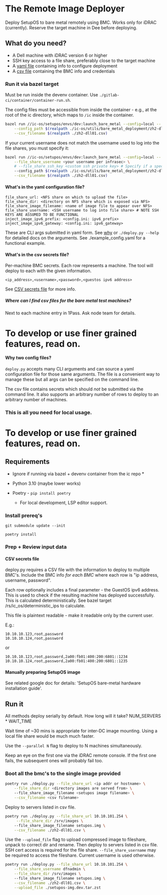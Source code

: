 # The Remote Image Deployer

Deploy SetupOS to bare metal remotely using BMC. 
Works only for iDRAC (currently). 
Reserve the target machine in Dee before deploying. 


## What do you need?

* A Dell machine with iDRAC version 6 or higher
* SSH key access to a file share, preferably close to the target machine
* A [yaml file](#whats-in-the-yaml-configuration-file) containing info to configure deployment
* A [csv file](#whats-in-the-csv-secrets-file) containing the BMC info and credentials


### Run it via bazel target 
    
Must be run inside the devenv container. Use `./gitlab-ci/container/container-run.sh`.

The config files must be accessible from inside the container - e.g., at the root of the ic directory, which maps to `/ic` inside the container.

```bash
bazel run //ic-os/setupos/envs/dev:launch_bare_metal --config=local -- \
    --config_path $(realpath ./ic-os/utils/bare_metal_deployment/zh2-dll01.yaml) \
    --csv_filename $(realpath ./zh2-dll01.csv)
```

If your current username does not match the username used to log into the file shares, you must specify it:
```bash
bazel run //ic-os/setupos/envs/dev:launch_bare_metal --config=local -- \
    --file_share_username <your username per infrasec> \
    # --file_share_ssh_key <custom ssh private key> # Specify if a special ssh key is needed \
    --config_path $(realpath ./ic-os/utils/bare_metal_deployment/zh2-dll01.yaml) \
    --csv_filename $(realpath ./zh2-dll01.csv)
```


#### What's in the yaml configuration file? 

```
file_share_url: <NFS share on which to upload the file>
file_share_dir: <directory on NFS share which is exposed via NFS>
file_share_image_filename: <name of image file to appear over NFS>
file_share_username: <SSH username to log into file share> # NOTE SSH KEYS ARE ASSUMED TO BE FUNCTIONAL
inject_image_ipv6_prefix: <config.ini: ipv6_prefix>
inject_image_ipv6_gateway: <config.ini: ipv6_gateway>
```

These are CLI args submitted in yaml form. See [why](#why-two-config-files) or `./deploy.py --help` for detailed docs on the arguments.
See ./example_config.yaml for a functional example. 

#### What's in the csv secrets file? 

Per-machine BMC secrets. Each row represents a machine. The tool will deploy to each with the given information.

```
<ip_address>,<username>,<password>,<guestos ipv6 address>
```

See [CSV secrets file](#csv-secrets-file) for more info. 

##### Where can I find csv files for the bare metal test machines?

Next to each machine entry in 1Pass. Ask node team for details.

# To develop or use finer grained features, read on.

#### Why two config files?
    
`deploy.py` accepts many CLI arguments and can source a yaml configuration file for those same arguments. The file is a convenient way to manage these but all args can be specified on the command line.

The csv file contains secrets which should _not_ be submitted via the command line. It also supports an arbitrary number of rows to deploy to an arbitrary number of machines. 


### This is all you need for local usage. 

# To develop or use finer grained features, read on.

## Requirements

* Ignore if running via bazel + devenv container from the ic repo *

* Python 3.10 (maybe lower works)
* Poetry - `pip install poetry` 
  * For local development, LSP editor support. 

### Install prereq's

`git submodule update --init`

`poetry install`

### Prep + Review input data

#### CSV secrets file

deploy.py requires a CSV file with the information to deploy to multiple BMC's. Include the BMC info _for each BMC_ where each row is "ip address, username, password".

Each row optionally includes a final parameter - the GuestOS ipv6 address. This is used to check if the resulting machine has deployed successfully. This is calculated deterministically. See bazel target /rs/ic_os/deterministic_ips to calculate.

This file is plaintext readable - make it readable only by the current user.

E.g.:
```csv
10.10.10.123,root,password
10.10.10.124,root,password
```

or

```csv
10.10.10.123,root,password,2a00:fb01:400:200:6801::1234
10.10.10.124,root,password,2a00:fb01:400:200:6801::1235
```

#### Manually preparing SetupOS image

See related google doc for details: 'SetupOS bare-metal hardware installation guide'.


## Run it 

All methods deploy serially by default. How long will it take? NUM_SERVERS * WAIT_TIME

Wait time of ~30 mins is appropriate for inter-DC image mounting. Using a local file share would be much much faster.

Use the `--parallel N` flag to deploy to N machines simultaneously.

Keep an eye on the first one via the iDRAC remote console. If the first one fails, the subsequent ones will probably fail too.


### Boot all the bmc's to the single image provided 

```bash
poetry run ./deploy.py --file_share_url <ip addr or hostname> \
    --file_share_dir <directory images are served from> \ 
    --file_share_image_filename <setupos image filename> \
    --csv_filename <csv filename>
```

Deploy to servers listed in csv file.
```bash
poetry run ./deploy.py --file_share_url 10.10.101.254 \
     --file_share_dir /srv/images \ 
    --file_share_image_filename setupos.img \
    --csv_filename ./zh2-dll01.csv \
```

Use the `--upload_file` flag to upload compressed image to fileshare, unpack to correct dir and rename. Then deploy to servers listed in csv file. SSH cert access is required for the file share. `--file_share_username` may be required to access the fileshare. Current username is used otherwise.
```bash
poetry run ./deploy.py --file_share_url 10.10.101.254 \
    --file_share_username dfnadmin \
    --file_share_dir /srv/images \ 
    --file_share_image_filename setupos.img \
    --csv_filename ./zh2-dll01.csv \
    --upload_file ./setupos-img.dev.tar.zst
```
